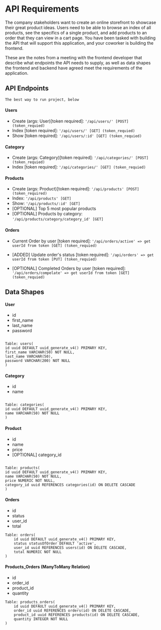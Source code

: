 # API Requirements

The company stakeholders want to create an online storefront to showcase their great product ideas. Users need to be able to browse an index of all products, see the specifics of a single product, and add products to an order that they can view in a cart page. You have been tasked with building the API that will support this application, and your coworker is building the frontend.

These are the notes from a meeting with the frontend developer that describe what endpoints the API needs to supply, as well as data shapes the frontend and backend have agreed meet the requirements of the application.

## API Endpoints

`The best way to run project, below`

#### Users

-   Create (args: User)[token required]: `'/api/users/' [POST] (token_requied)`
-   Index [token required]: `'/api/users/' [GET] (token_requied)`
-   Show [token required]: `'/api/users/:id' [GET] (token_requied)`

#### Category

-   Create (args: Category)[token required]: `'/api/categories/' [POST] (token_requied)`
-   Index [token required]: `'/api/categories/' [GET] (token_requied)`

#### Products

-   Create (args: Product)[token required]: `'/api/products' [POST] (token_required)`
-   Index: `'/api/products' [GET]`
-   Show: `'/api/products/:id' [GET]`
-   [OPTIONAL] Top 5 most popular products
-   [OPTIONAL] Products by category: `'/api/products/category/category_id' [GET]`

#### Orders

-   Current Order by user [token required]: `'/api/orders/active' => get userId from token [GET] (token_requied)`

-   [ADDED] Update order's status [token required]: `'/api/orders' => get userId from token [PUT] (token_requied)`

-   [OPTIONAL] Completed Orders by user [token required]: `'/api/orders/compelate' => get userId from token [GET] (token_requied)`

## Data Shapes

#### User

-   id
-   first_name
-   last_name
-   password

```

Table: users(
id uuid DEFAULT uuid_generate_v4() PRIMARY KEY,
first_name VARCHAR(50) NOT NULL,
last_name VARCHAR(50),
password VARCHAR(200) NOT NULL
)

```


#### Category

-   id
-   name

```

Table: categories(
id uuid DEFAULT uuid_generate_v4() PRIMARY KEY,
name VARCHAR(50) NOT NULL
)

```

#### Product

-   id
-   name
-   price
-   [OPTIONAL] category_id

```

Table: products(
id uuid DEFAULT uuid_generate_v4() PRIMARY KEY,
name VARCHAR(50) NOT NULL,
price NUMERIC NOT NULL,
category_id uuid REFERENCES categories(id) ON DELETE CASCADE
)
```

#### Orders

-   id
-   status
-   user_id
-   total

```
Table: orders(
    id uuid DEFAULT uuid_generate_v4() PRIMARY KEY,
    status statusOfOrder DEFAULT 'active',
    user_id uuid REFERENCES users(id) ON DELETE CASCADE,
    total NUMERIC NOT NULL
)
```

#### Products_Orders (ManyToMany Relation)

-   id
-   order_id
-   product_id
-   quantity

```
Table: products_orders(
    id uuid DEFAULT uuid_generate_v4() PRIMARY KEY,
    order_id uuid REFERENCES orders(id) ON DELETE CASCADE,
    product_id uuid REFERENCES products(id) ON DELETE CASCADE,
    quantity INTEGER NOT NULL
)
```

